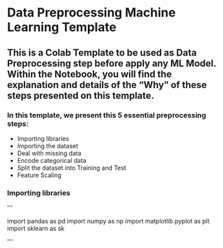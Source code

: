 # Data Preprocessing Machine Learning Template

## This is a Colab Template to be used as Data Preprocessing step before apply any ML Model. Within the Notebook, you will find the explanation and details of the “Why” of these steps presented on this template.

### In this template, we present this 5 essential preprocessing steps: 

 - Importing libraries
 - Importing the dataset
 - Deal with missing data
 - Encode categorical data
 - Split the dataset into Training and Test
 - Feature Scaling
 
### Importing libraries

'''

import pandas as pd
import numpy as np
import matplotlib.pyplot as plt
import sklearn as sk

'''
